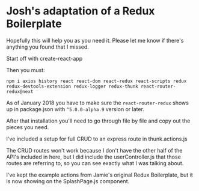 # Josh's adaptation of a Redux Boilerplate

Hopefully this will help you as you need it. Please let me know if there's anything you found that I missed.

Start off with create-react-app

Then you must:

`npm i axios history react react-dom react-redux react-scripts redux redux-devtools-extension redux-logger redux-thunk react-router-redux@next`

As of January 2018 you have to make sure the `react-router-redux` shows up in package.json with `^5.0.0-alpha.9` version or later.

After that installation you'll need to go through file by file and copy out the pieces you need.

I've included a setup for full CRUD to an express route in thunk.actions.js

The CRUD routes won't work because I don't have the other half of the API's included in here, but I did include the userController.js that those routes are referring to, so you can see exactly what I was talking about.

I've kept the example actions from Jamie's original Redux Boilerplate, but it is now showing on the SplashPage.js component.